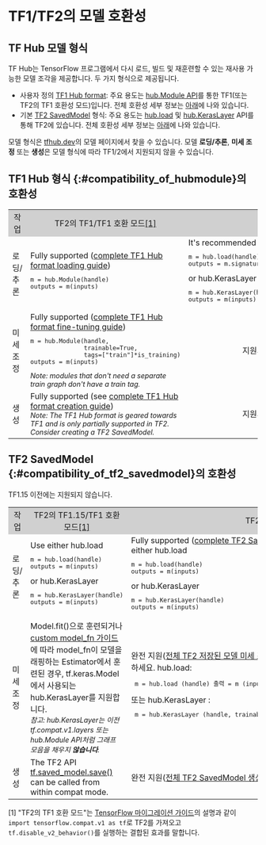<!--* freshness: { owner: 'maringeo' reviewed: '2022-04-09' review_interval: '6 months' } *-->

# TF1/TF2의 모델 호환성

## TF Hub 모델 형식

TF Hub는 TensorFlow 프로그램에서 다시 로드, 빌드 및 재훈련할 수 있는 재사용 가능한 모델 조각을 제공합니다. 두 가지 형식으로 제공됩니다.

- 사용자 정의 [TF1 Hub format](https://www.tensorflow.org/hub/tf1_hub_module): 주요 용도는 [hub.Module API](https://www.tensorflow.org/hub/api_docs/python/hub/Module)를 통한 TF1(또는 TF2의 TF1 호환성 모드)입니다. 전체 호환성 세부 정보는 [아래](#compatibility_of_hubmodule)에 나와 있습니다.
- 기본 [TF2 SavedModel](https://www.tensorflow.org/hub/tf2_saved_model) 형식: 주요 용도는 [hub.load](https://www.tensorflow.org/hub/api_docs/python/hub/load) 및 [hub.KerasLayer](https://www.tensorflow.org/hub/api_docs/python/hub/KerasLayer) API를 통해 TF2에 있습니다. 전체 호환성 세부 정보는 [아래](#compatibility_of_tf2_savedmodel)에 나와 있습니다.

모델 형식은 [tfhub.dev](https://tfhub.dev)의 모델 페이지에서 찾을 수 있습니다. 모델 **로딩/추론**, **미세 조정** 또는 **생성**은 모델 형식에 따라 TF1/2에서 지원되지 않을 수 있습니다.

## TF1 Hub 형식 {:#compatibility_of_hubmodule}의 호환성

<table style="width: 100%;">
  <tr style="text-align: center">
    <col style="width: 20%">
    <col style="width: 40%">
    <col style="width: 40%">
    <td style="text-align: center; background-color: #D0D0D0">작업</td>
    <td style="text-align: center; background-color: #D0D0D0">TF2의 TF1/TF1 호환 모드<a href="#compatfootnote">[1]</a> </td>
    <td style="text-align: center; background-color: #D0D0D0">TF2</td>
  </tr>
  <tr>
    <td>로딩/추론</td>
    <td>       Fully supported (<a href="https://www.tensorflow.org/hub/tf1_hub_module#using_a_module">complete TF1 Hub format loading guide</a>)       <pre style="font-size: 12px;" lang="python">m = hub.Module(handle)
outputs = m(inputs)</pre>     </td>
    <td> It's recommended to use either hub.load     <pre style="font-size: 12px;" lang="python">m = hub.load(handle)
outputs = m.signatures["sig"](inputs)</pre>       or hub.KerasLayer       <pre style="font-size: 12px;" lang="python">m = hub.KerasLayer(handle, signature="sig")
outputs = m(inputs)</pre>     </td>
  </tr>
  <tr>
    <td>미세 조정</td>
    <td>       Fully supported (<a href="https://www.tensorflow.org/hub/tf1_hub_module#for_consumers">complete TF1 Hub format fine-tuning guide</a>)     <pre style="font-size: 12px;" lang="python">m = hub.Module(handle,
               trainable=True,
               tags=["train"]*is_training)
outputs = m(inputs)</pre>       <div style="font-style: italic; font-size: 14px">       Note: modules that don't need a separate train graph don't have a train         tag.       </div>     </td>
    <td style="text-align: center">지원되지 않음</td>
  </tr>
  <tr>
    <td>생성</td>
    <td> Fully supported (see <a href="https://www.tensorflow.org/hub/tf1_hub_module#general_approach">complete TF1 Hub format creation guide</a>) <br> <div style="font-style: italic; font-size: 14px">       Note: The TF1 Hub format is geared towards TF1 and is only partially supported in TF2. Consider creating a TF2 SavedModel.       </div>
</td>
    <td style="text-align: center">지원되지 않음</td>
  </tr>
</table>

## TF2 SavedModel {:#compatibility_of_tf2_savedmodel}의 호환성

TF1.15 이전에는 지원되지 않습니다.

<table style="width: 100%;">
  <tr style="text-align: center">
    <col style="width: 20%">
    <col style="width: 40%">
    <col style="width: 40%">
    <td style="text-align: center; background-color: #D0D0D0">작업</td>
    <td style="text-align: center; background-color: #D0D0D0">TF2의 TF1.15/TF1 호환 모드<a href="#compatfootnote">[1]</a> </td>
    <td style="text-align: center; background-color: #D0D0D0">TF2</td>
  </tr>
  <tr>
    <td>로딩/추론</td>
    <td>       Use either hub.load     <pre style="font-size: 12px;" lang="python">m = hub.load(handle)
outputs = m(inputs)</pre>       or hub.KerasLayer       <pre style="font-size: 12px;" lang="python">m = hub.KerasLayer(handle)
outputs = m(inputs)</pre>     </td>
    <td> Fully supported (<a href="https://www.tensorflow.org/hub/tf2_saved_model#using_savedmodels_from_tf_hub">complete TF2 SavedModel loading guide</a>). Use either hub.load     <pre style="font-size: 12px;" lang="python">m = hub.load(handle)
outputs = m(inputs)</pre>       or hub.KerasLayer       <pre style="font-size: 12px;" lang="python">m = hub.KerasLayer(handle)
outputs = m(inputs)</pre>     </td>
  </tr>
  <tr>
    <td>미세 조정</td>
    <td>Model.fit()으로 훈련되거나 <a href="https://www.tensorflow.org/guide/migrate#using_a_custom_model_fn">custom model_fn 가이드</a>에 따라 model_fn이 모델을 래핑하는 Estimator에서 훈련된 경우, tf.keras.Model에서 사용되는 hub.KerasLayer를 지원합니다.<br><div style="font-style: italic; font-size: 14px;">참고: hub.KerasLayer는 이전 tf.compat.v1.layers 또는 hub.Module API처럼 그래프 모음을 채우지 <span style="font-weight: bold;">않습니다</span>.</div>
</td>
    <td>완전 지원(<a href="https://www.tensorflow.org/hub/tf2_saved_model#for_savedmodel_consumers">전체 TF2 저장된 모델 미세 조정 가이드</a>). 다음 중 하나를 사용하세요. hub.load: <pre style="font-size: 12px;" lang="python"> m = hub.load (handle) 출력 = m (inputs, training = is_training) </pre> 또는 hub.KerasLayer : <pre style="font-size: 12px;" lang="python"> m = hub.KerasLayer (handle, trainable = True) outputs = m (inputs) </pre> </td>
  </tr>
  <tr>
    <td>생성</td>
    <td>      The TF2 API <a href="https://www.tensorflow.org/api_docs/python/tf/saved_model/save">       tf.saved_model.save()</a> can be called from within compat mode.    </td>
   <td>완전 지원(<a href="https://www.tensorflow.org/hub/tf2_saved_model#creating_savedmodels_for_tf_hub">전체 TF2 SavedModel 생성 가이드</a> 참조)</td>
  </tr>
</table>

<p id="compatfootnote">[1] "TF2의 TF1 호환 모드"는 <a href="https://www.tensorflow.org/guide/migrate">TensorFlow 마이그레이션 가이드</a>의 설명과 같이 <code style="font-size: 12px;" lang="python">import tensorflow.compat.v1 as tf</code>로 TF2를 가져오고 <code style="font-size: 12px;" lang="python">tf.disable_v2_behavior()</code>를 실행하는 결합된 효과를 말합니다.</p>
